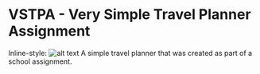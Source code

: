 # VSTPA - Very Simple Travel Planner Assignment

Inline-style: 
![alt text](https://drive.google.com/file/d/1tUS6q7fCE-cS3Vb58UrdFnOweWMuH7Go/view "Example")
A simple travel planner that was created as part of a school assignment.


